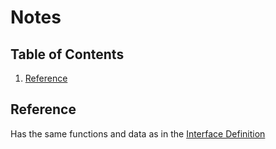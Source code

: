# Notes
## Table of Contents

1. [Reference](#reference)

## Reference
Has the same functions and data as in the [Interface Definition](../Interface-Definition.md)
